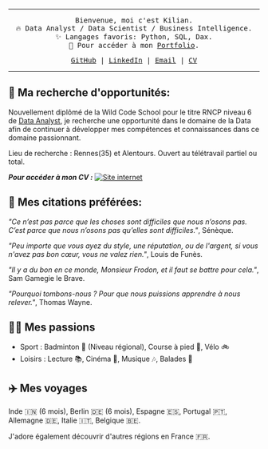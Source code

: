 <hr>

<p align="center" dir="auto">
  <samp>Bienvenue, moi c'est Kilian.<br>
  🔥 Data Analyst / Data Scientist / Business Intelligence.<br>
  ✨ Langages favoris: Python, SQL, Dax.<br>
  🎨 Pour accéder à mon <a href="https://kiliancadiou.github.io/" target="_blank">Portfolio</a>.<br>
</p>
<p align="center" dir="auto">
  <samp>
  <a href="https://github.com/KilianCadiou" target="_blank">GitHub</a> | 
  <a href="https://www.linkedin.com/in/kiliancadiou/" target="_blank">LinkedIn</a> | 
  <a href="mailto:kiliancadiou@gmail.com" target="_blank">Email</a> | 
  <a href="https://drive.google.com/file/d/1ir8LKCxzwaJlx5FWDULc2NMgPnwInPD7/view?usp=drive_link" target="_blank">CV</a>
</p>

<hr>
<h2>🎯 <strong>Ma recherche d'opportunités:</strong></h2>

<p>Nouvellement diplômé de la Wild Code School pour le titre RNCP niveau 6 de <a href="https://www.wildcodeschool.com/fr-fr/formations-data/formation-data-analyst">Data Analyst</a>, je recherche une opportunité dans le domaine de la Data afin de continuer à développer mes compétences et connaissances dans ce domaine passionnant.</p>

<p>Lieu de recherche : Rennes(35) et Alentours. Ouvert au télétravail partiel ou total.</p>

<p><strong><em>Pour accéder à mon CV :</em></strong> <a href="https://drive.google.com/file/d/1SELiuFPDsDE7FNEJnj_RpgmmFSA7Spq5/view?usp=sharing"><img src="https://img.shields.io/badge/Mon%20CV-green?logo=googledrive&logoColor=white" alt="Site internet"></a></p>

<h2>💬 <strong>Mes citations préférées:</strong></h2>

<p><em>"Ce n’est pas parce que les choses sont difficiles que nous n’osons pas. C’est parce que nous n’osons pas qu’elles sont difficiles."</em>, Sénèque.</p>

<p><em>"Peu importe que vous ayez du style, une réputation, ou de l'argent, si vous n'avez pas bon cœur, vous ne valez rien."</em>, Louis de Funès.</p>

<p><em>"Il y a du bon en ce monde, Monsieur Frodon, et il faut se battre pour cela."</em>, Sam Gamegie le Brave.</p>

<p><em>"Pourquoi tombons-nous ? Pour que nous puissions apprendre à nous relever."</em>, Thomas Wayne.</p>

<h2>💁‍♂️ <strong>Mes passions</strong></h2>

<ul>
    <li>Sport : Badminton 🏸 (Niveau régional), Course à pied 🏃, Vélo 🚲</li>
    <li>Loisirs : Lecture 📚, Cinéma 🎥, Musique 🎶, Balades 🥾</li>
</ul>

<h2>✈️ <strong>Mes voyages</strong></h2>

<p>Inde 🇮🇳 (6 mois), Berlin 🇩🇪 (6 mois), Espagne 🇪🇸, Portugal 🇵🇹, Allemagne 🇩🇪, Italie 🇮🇹, Belgique 🇧🇪.</p>

<p>J'adore également découvrir d'autres régions en France 🇫🇷.</p>

